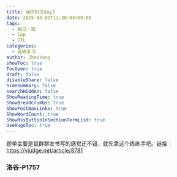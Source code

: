 ```yaml
---
title: 保研机试day3
date: 2025-06-03T11:30:03+00:00
tags:
  - 每日一题
  - Cpp
  - STL
categories:
  - 保研复习
author: ZhaoYang
showToc: true
TocOpen: true
draft: false
disableShare: false
hideSummary: false
searchHidden: false
ShowReadingTime: true
ShowBreadCrumbs: true
ShowPostNavLinks: true
ShowWordCount: true
ShowRssButtonInSectionTermList: true
UseHugoToc: true
---
```



题单主要是鼠群群友书写的感觉还不错，就先拿这个练练手吧。链接：https://vjudge.net/article/8781

### 洛谷-P1757

```c++


```
